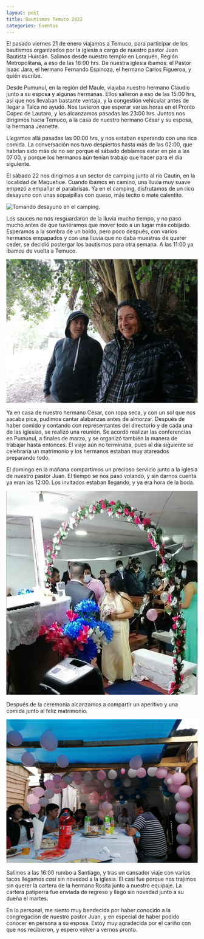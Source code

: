 ```yaml
---
layout: post
title: Bautismos Temuco 2022
categories: Eventos
---
```


El pasado viernes 21 de enero viajamos a Temuco, para participar de los bautismos organizados por la iglesia a cargo de nuestro pastor Juan Bautista Huircán.
Salimos desde nuestro templo en Lonquén, Región Metropolitana, a eso de las 16:00 hrs.
De nuestra iglesia íbamos: el Pastor Isaac Jara, el hermano Fernando Espinoza, el hermano Carlos Figueroa, y quién escribe.

Desde Pumunul, en la región del Maule, viajaba nuestro hermano Claudio junto a su esposa y algunas hermanas.
Ellos salieron a eso de las 15:00 hrs, así que nos llevaban bastante ventaja, y la congestión vehicular antes de llegar a Talca no ayudó.
Nos tuvieron que esperar varias horas en el Pronto Copec de Lautaro, y los alcanzamos pasadas las 23:00 hrs. 
Juntos nos dirigimos hacia Temuco, a la casa de nuestro hermano César y su esposa, la hermana Jeanette.

Llegamos allá pasadas las 00:00 hrs, y nos estaban esperando con una rica comida. 
La conversación nos tuvo despiertos hasta más de las 02:00, que habrían sido más de no ser porque el sábado debíamos estar en pie a las 07:00, y porque los hermanos aún tenían trabajo que hacer para el día siguiente.

El sábado 22 nos dirigimos a un sector de camping junto al río Cautín, en la localidad de Maquehue.
Cuando íbamos en camino, una lluvia muy suave empezó a empañar el parabrisas.
Ya en el camping, disfrutamos de un rico desayuno con unas sopaipillas con queso, más tecito o mate calentito. 

![Tomando desayuno en el camping.](/images/bautismos-temuco-2022/IMG_20220122_092837.jpg)

Los sauces no nos resguardaron de la lluvia mucho tiempo, y no pasó mucho antes de que tuviéramos que mover todo a un lugar más cobijado.
Esperamos a la sombra de un boldo, pero poco después, con varios hermanos empapados y con una lluvia que no daba muestras de querer ceder, se decidió postergar los bautismos para otra semana.
A las 11:00 ya íbamos de vuelta a Temuco.

![El pastor Isaac y el hermano Claudio abajo del boldo.](/images/bautismos-temuco-2022/IMG_20220122_104055.jpg)

Ya en casa de nuestro hermano César, con ropa seca, y con un sol que nos sacaba pica, pudimos cantar alabanzas antes de almorzar.
Después de haber comido y contando con representantes del directorio y de cada una de las iglesias, se realizó una reunión.
Se acordó realizar las conferencias en Pumunul, a finales de marzo, y se organizó también la manera de trabajar hasta entonces.
El viaje aún no terminaba, pues al día siguiente se celebraría un matrimonio y los hermanos estaban muy atareados preparando todo.

El domingo en la mañana compartimos un precioso servicio junto a la iglesia de nuestro pastor Juan.
El tiempo se nos pasó volando, y sin darnos cuenta ya eran las 12:00. Los invitados estaban llegando, y ya era hora de la boda.

![Los novios llegando a la iglesia](/images/bautismos-temuco-2022/Screenshot_20220125_185653.jpg)

Después de la ceremonia alcanzamos a compartir un aperitivo y una comida junto al feliz matrimonio. 

![Almorzando con el matrimoio.](/images/bautismos-temuco-2022/IMG_20220123_153116.jpg)

Salimos a las 16:00 rumbo a Santiago, y tras un cansador viaje con varios tacos llegamos *casi* sin novedad a la iglesia.
El casi fue porque nos trajimos sin querer la cartera de la hermana Rosita junto a nuestro equipaje. La cartera patiperra fue enviada de regreso y llegó sin novedad junto a su dueña el martes.

En lo personal, me siento muy bendecida por haber conocido a la congregación de nuestro pastor Juan, y en especial de haber podido conocer en persona a su esposa. Estoy muy agradecida por el cariño con que nos recibieron, y espero volver a vernos pronto.
